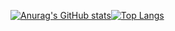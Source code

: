 [![Anurag's GitHub stats](https://github-readme-stats.vercel.app/api?username=Yoshitaka-hub)](https://github.com/anuraghazra/github-readme-stats)[![Top Langs](https://github-readme-stats.vercel.app/api/top-langs/?username=Yoshitaka-hub&langs_count=6)](https://github.com/anuraghazra/github-readme-stats)
<!--
**Yoshitaka-hub/Yoshitaka-hub** is a ✨ _special_ ✨ repository because its `README.md` (this file) appears on your GitHub profile.

Here are some ideas to get you started:

- 🔭 I’m currently working on ...
- 🌱 I’m currently learning ...
- 👯 I’m looking to collaborate on ...
- 🤔 I’m looking for help with ...
- 💬 Ask me about ...
- 📫 How to reach me: ...
- 😄 Pronouns: ...
- ⚡ Fun fact: ...
-->
